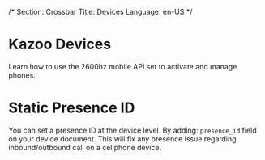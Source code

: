 /*
Section: Crossbar
Title: Devices
Language: en-US
*/

# Kazoo Devices
Learn how to use the 2600hz mobile API set to activate and manage phones.


# Static Presence ID

You can set a presence ID at the device level. By adding: `presence_id` field on your device document. This will fix any presence issue regarding inbound/outbound call on a cellphone device.